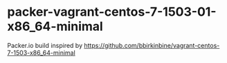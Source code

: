# packer-vagrant-centos-7-1503-01-x86_64-minimal

Packer.io build inspired by https://github.com/bbirkinbine/vagrant-centos-7-1503-x86_64-minimal


